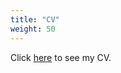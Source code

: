 ```yaml
---
title: "CV"
weight: 50
---
```


Click [here](https://drive.google.com/file/d/1VqQrTlnHl4rL-kM5oBGGepzmVvlQFqnI/view?usp=sharing) to see my CV.
